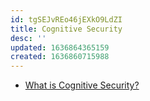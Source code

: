 ```yaml
---
id: tgSEJvREo46jEXkO9LdZI
title: Cognitive Security
desc: ''
updated: 1636864365159
created: 1636860715988
---
```


* [What is Cognitive Security?](https://www.cogsec.org/what-is-cognitive-security)
